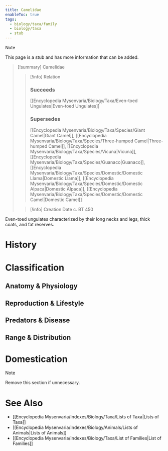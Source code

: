 ```yaml
---
title: Camelidae
enableToc: true
tags:
  - biology/taxa/family
  - biology/taxa
  - stub
---
```


> [!note]
> This page is a stub and has more information that can be added.

> [!summary] Camelidae
> > [!info] Relation
> > ### Succeeds
> > [[Encyclopedia Mysenvaria/Biology/Taxa/Even-toed Ungulates|Even-toed Ungulates]]
> > ### Supersedes
> > [[Encyclopedia Mysenvaria/Biology/Taxa/Species/Giant Camel|Giant Camel]], [[Encyclopedia Mysenvaria/Biology/Taxa/Species/Three-humped Camel|Three-humped Camel]], [[Encyclopedia Mysenvaria/Biology/Taxa/Species/Vicuna|Vicuna]], [[Encyclopedia Mysenvaria/Biology/Taxa/Species/Guanaco|Guanaco]], [[Encyclopedia Mysenvaria/Biology/Taxa/Species/Domestic/Domestic Llama|Domestic Llama]], [[Encyclopedia Mysenvaria/Biology/Taxa/Species/Domestic/Domestic Alpaca|Domestic Alpaca]], [[Encyclopedia Mysenvaria/Biology/Taxa/Species/Domestic/Domestic Camel|Domestic Camel]]
>
> > [!info] Creation Date
> > c. BT 450

Even-toed ungulates characterized by their long necks and legs, thick coats, and fat reserves.
# History

# Classification
## Anatomy & Physiology

## Reproduction & Lifestyle

## Predators & Disease

## Range & Distribution

# Domestication

> [!note]
> Remove this section if unnecessary.
# See Also
- [[Encyclopedia Mysenvaria/Indexes/Biology/Taxa/Lists of Taxa|Lists of Taxa]]
- [[Encyclopedia Mysenvaria/Indexes/Biology/Animals/Lists of Animals|Lists of Animals]]
- [[Encyclopedia Mysenvaria/Indexes/Biology/Taxa/List of Families|List of Families]]